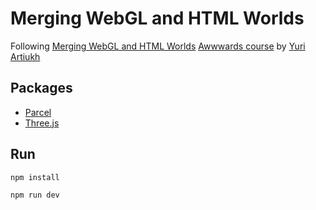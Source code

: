 # Merging WebGL and HTML Worlds

Following [Merging WebGL and HTML Worlds](https://www.awwwards.com/academy/course/merging-webgl-and-html-worlds) [Awwwards course](https://www.awwwards.com/academy/) by [Yuri Artiukh](https://www.awwwards.com/coderiver/)

## Packages

- [Parcel](https://github.com/parcel-bundler/parcel)
- [Three.js](https://github.com/mrdoob/three.js/)

## Run

```zsh
npm install

npm run dev
```
